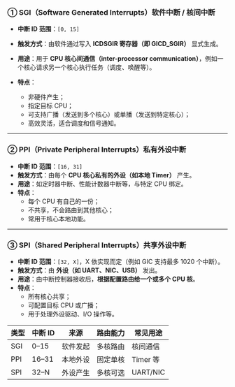 ### ① SGI（Software Generated Interrupts）软件中断 / 核间中断

- **中断 ID 范围**：`[0, 15]`
- **触发方式**：由软件通过写入 **ICDSGIR 寄存器（即 GICD_SGIR）** 显式生成。
- **用途**：用于 **CPU 核心间通信（inter-processor communication）**，例如一个核心请求另一个核心执行任务（调度、唤醒等）。
    
- **特点**：
    - 非硬件产生；
    - 指定目标 CPU；
    - 可支持广播（发送到多个核心）或单播（发送到特定核心）；
    - 高效灵活，适合调度和信号通知。
---
### ② PPI（Private Peripheral Interrupts）私有外设中断

- **中断 ID 范围**：`[16, 31]`
- **触发方式**：由每个 **CPU 核心私有的外设（如本地 Timer）** 产生。
- **用途**：如定时器中断、性能计数器中断等，与特定 CPU 绑定。
- **特点**：
    - 每个 CPU 有自己的一份；
    - 不共享，不会路由到其他核心；
    - 常用于核心本地功能。
---
### ③ SPI（Shared Peripheral Interrupts）共享外设中断

- **中断 ID 范围**：`[32, X]`，X 依实现而定（例如 GIC 支持最多 1020 个中断）。
- **触发方式**：由 **外设（如 UART、NIC、USB）** 发出。
- **用途**：由中断控制器接收后，**根据配置路由给一个或多个 CPU 核**。
- **特点**：
    - 所有核心共享；
    - 可配置目标 CPU 或广播；
    - 用于处理外设驱动、I/O 操作等。

|类型|中断 ID|来源|路由能力|常见用途|
|---|---|---|---|---|
|SGI|0–15|软件发起|多核路由|核间通信|
|PPI|16–31|本地外设|固定单核|Timer 等|
|SPI|32–N|外设产生|多核可选|UART/NIC|